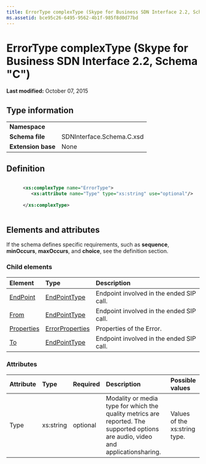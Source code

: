 ```yaml
---
title: ErrorType complexType (Skype for Business SDN Interface 2.2, Schema "C")
ms.assetid: bce95c26-6495-9562-4b1f-985f8d0d77bd
---
```



# ErrorType complexType (Skype for Business SDN Interface 2.2, Schema "C")

 **Last modified:** October 07, 2015
  
    
    


## Type information


|||
|:-----|:-----|
|**Namespace**||
|**Schema file**|SDNInterface.Schema.C.xsd |
|**Extension base**|None |
   

## Definition


```XML

      <xs:complexType name="ErrorType">
         <xs:attribute name="Type" type="xs:string" use="optional"/>
  
      </xs:complexType>
      
```


## Elements and attributes

If the schema defines specific requirements, such as **sequence**, **minOccurs**, **maxOccurs**, and **choice**, see the definition section. 
  
    
    

### Child elements



|**Element**|**Type**|**Description**|
|:-----|:-----|:-----|
| [EndPoint](endpoint-element-errortype-complextype.md)| [EndPointType](endpointtype-complextype.md)|Endpoint involved in the ended SIP call. |
| [From](from-element-errortype-complextype.md)| [EndPointType](endpointtype-complextype.md)|Endpoint involved in the ended SIP call. |
| [Properties](properties-element-errortype-complextype.md)| [ErrorProperties](errorproperties-complextype.md)|Properties of the Error. |
| [To](to-element-errortype-complextype.md)| [EndPointType](endpointtype-complextype.md)|Endpoint involved in the ended SIP call. |
   

### Attributes



|**Attribute**|**Type**|**Required**|**Description**|**Possible values**|
|:-----|:-----|:-----|:-----|:-----|
|Type |xs:string |optional |Modality or media type for which the quality metrics are reported. The supported options are audio, video and applicationsharing. |Values of the xs:string type. |
   

